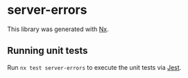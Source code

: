# server-errors

This library was generated with [Nx](https://nx.dev).

## Running unit tests

Run `nx test server-errors` to execute the unit tests via [Jest](https://jestjs.io).
